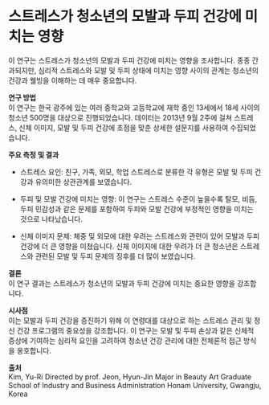 ﻿

# 스트레스가 청소년의 모발과 두피 건강에 미치는 영향

이 연구는 스트레스가 청소년의 모발과 두피 건강에 미치는 영향을 조사합니다. 종종 간과되지만, 심리적 스트레스와 모발 및 두피 상태에 미치는 영향 사이의 관계는 청소년의 건강과 웰빙을 이해하는 데 매우 중요합니다.

**연구 방법**    
이 연구는 한국 광주에 있는 여러 중학교와 고등학교에 재학 중인 13세에서 18세 사이의 청소년 500명을 대상으로 진행되었습니다. 데이터는 2013년 9월 2주에 걸쳐 스트레스, 신체 이미지, 모발 및 두피 건강에 초점을 맞춘 상세한 설문지를 사용하여 수집되었습니다.

**주요 측정 및 결과**

 - 스트레스 요인: 친구, 가족, 외모, 학업 스트레스로 분류한 각 유형은 모발 및 두피 건강과 유의미한 상관관계를 보였습니다.

- 두피 및 모발 건강에 미치는 영향: 이 연구는 스트레스 수준이 높을수록 탈모, 비듬, 두피 민감성과 같은 문제를 포함하여 두피와 모발 건강에 부정적인 영향을 미치는 것으로 나타났습니다.

- 신체 이미지 문제: 체중 및 외모에 대한 우려는 스트레스와 관련이 있어 모발과 두피 건강에 더 큰 영향을 미쳤습니다. 신체 이미지에 대한 우려가 더 큰 청소년은 스트레스와 관련된 모발 및 두피 문제의 징후를 더 많이 보였습니다.

**결론**   
이 연구 결과는 스트레스가 청소년의 모발과 두피 건강에 미치는 중요한 영향을 강조합니다. 

**시사점**   
이는 모발과 두피 건강을 증진하기 위해 이 연령대를 대상으로 하는 스트레스 관리 및 정신 건강 프로그램의 중요성을 강조합니다. 이 연구는 모발 및 두피 손상과 같은 신체적 증상에 기여하는 심리적 요인을 고려하여 청소년 건강 관리에 대한 전체론적 접근 방식을 옹호합니다.

**출처**   
Kim, Yu-Ri Directed by prof. Jeon, Hyun-Jin Major in Beauty Art Graduate School of Industry and Business Administration Honam University, Gwangju, Korea
<!--stackedit_data:
eyJoaXN0b3J5IjpbLTExMTY2NzA5NzIsLTEzMjgxMTk4NzZdfQ
==
-->
